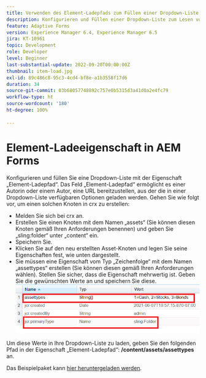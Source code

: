 ```yaml
---
title: Verwenden des Element-Ladepfads zum Füllen einer Dropdown-Liste
description: Konfigurieren und Füllen einer Dropdown-Liste zum Lesen von Werten aus einem CRX-Knoten
feature: Adaptive Forms
version: Experience Manager 6.4, Experience Manager 6.5
jira: KT-10961
topic: Development
role: Developer
level: Beginner
last-substantial-update: 2022-09-20T00:00:00Z
thumbnail: item-load.jpg
exl-id: 89c486c8-95c3-4cd4-bf8e-a1b3558f17d6
duration: 34
source-git-commit: 03b68057748892c757e0b5315d3a41d0a2e4fc79
workflow-type: ht
source-wordcount: '180'
ht-degree: 100%

---
```


# Element-Ladeeigenschaft in AEM Forms

Konfigurieren und füllen Sie eine Dropdown-Liste mit der Eigenschaft „Element-Ladepfad“.
Das Feld „Element-Ladepfad“ ermöglicht es einer Autorin oder einem Autor, eine URL bereitzustellen, aus der die in einer Dropdown-Liste verfügbaren Optionen geladen werden.
Gehen Sie wie folgt vor, um einen solchen Knoten in crx zu erstellen:
* Melden Sie sich bei crx an.
* Erstellen Sie einen Knoten mit dem Namen „assets“ (Sie können diesen Knoten gemäß Ihren Anforderungen benennen) und geben Sie „sling:folder“ unter „content“ ein.
* Speichern Sie.
* Klicken Sie auf den neu erstellten Asset-Knoten und legen Sie seine Eigenschaften fest, wie unten dargestellt.
* Sie müssen eine Eigenschaft vom Typ „Zeichenfolge“ mit dem Namen „assettypes“ erstellen (Sie können diesen gemäß Ihren Anforderungen wählen). Stellen Sie sicher, dass die Eigenschaft mehrwertig ist. Geben Sie die gewünschten Werte an und speichern Sie diese.
  ![item-load-path](assets/item-load-path-crx.png)

Um diese Werte in Ihre Dropdown-Liste zu laden, geben Sie den folgenden Pfad in der Eigenschaft „Element-Ladepfad“: **/content/assets/assettypes** an.

Das Beispielpaket kann [hier heruntergeladen werden](assets/item-load-path-package.zip).

